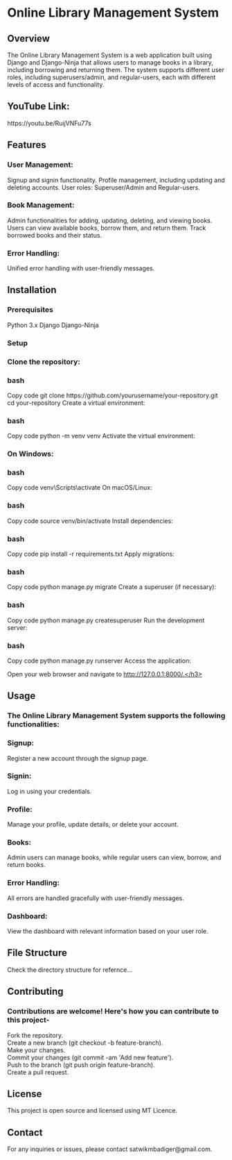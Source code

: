 <h1>Online Library Management System</h1>

<h2>Overview</h2>
The Online Library Management System is a web application built using Django and Django-Ninja that allows users to manage books in a library, including borrowing and returning them. The system supports different user roles, including superusers/admin, and regular-users, each with different levels of access and functionality.

<h2>YouTube Link:</h2>https://youtu.be/RuijVNFu77s

<h2>Features</h2>

<h3>User Management:</h3>
Signup and signin functionality.
Profile management, including updating and deleting accounts.
User roles: Superuser/Admin and Regular-users.

<h3>Book Management:</h3>
Admin functionalities for adding, updating, deleting, and viewing books.
Users can view available books, borrow them, and return them.
Track borrowed books and their status.

<h3>Error Handling:</h3>
Unified error handling with user-friendly messages.
<br>
<h2>Installation</h2>

<h3>Prerequisites</h3>
Python 3.x
Django
Django-Ninja


<h3>Setup</h3>
<h3>Clone the repository:

<h3>bash</h3>
Copy code
git clone https://github.com/yourusername/your-repository.git
cd your-repository
Create a virtual environment:

<h3>bash</h3>
Copy code
python -m venv venv
Activate the virtual environment:

<h3>On Windows:</h3>

<h3>bash</h3>
Copy code
venv\Scripts\activate
On macOS/Linux:

<h3>bash</h3>
Copy code
source venv/bin/activate
Install dependencies:

<h3>bash</h3>
Copy code
pip install -r requirements.txt
Apply migrations:

<h3>bash</h3>
Copy code
python manage.py migrate
Create a superuser (if necessary):

<h3>bash</h3>
Copy code
python manage.py createsuperuser
Run the development server:

<h3>bash</h3>
Copy code
python manage.py runserver
Access the application:

Open your web browser and navigate to http://127.0.0.1:8000/.</h3>

<h2>Usage</h2>

<h3>The Online Library Management System supports the following functionalities:</h3>
<h3>Signup:</h3> Register a new account through the signup page.
<h3>Signin:</h3> Log in using your credentials.
<h3>Profile:</h3> Manage your profile, update details, or delete your account.
<h3>Books:</h3> Admin users can manage books, while regular users can view, borrow, and return books.
<h3>Error Handling:</h3> All errors are handled gracefully with user-friendly messages.
<h3>Dashboard:</h3> View the dashboard with relevant information based on your user role.

<h2>File Structure</h2>

Check the directory structure for refernce...

<h2>Contributing</h2>

<h3>Contributions are welcome! Here's how you can contribute to this project-</h3>
Fork the repository.<br>
Create a new branch (git checkout -b feature-branch).<br>
Make your changes.<br>
Commit your changes (git commit -am 'Add new feature').<br>
Push to the branch (git push origin feature-branch).<br>
Create a pull request.<br>

<h2>License</h2>
This project is open source and licensed using MT Licence.

<h2>Contact</h2>
For any inquiries or issues, please contact satwikmbadiger@gmail.com.
